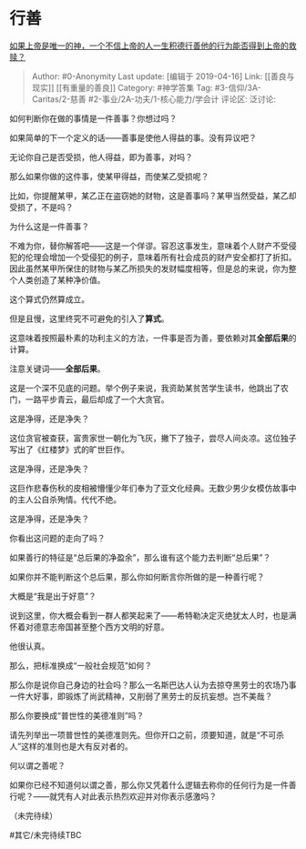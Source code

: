 # 行善
[如果上帝是唯一的神，一个不信上帝的人一生积德行善他的行为能否得到上帝的救赎？](https://www.zhihu.com/question/23667897/answer/652585423)

> Author: #0-Anonymity
> Last update: [编辑于 2019-04-16]
> Link: [[善良与现实]] [[有重量的善良]]
> Category: #神学答集
> Tag: #3-信仰/3A-Caritas/2-慈善 #2-事业/2A-功夫/1-核心能力/学会计
> 评论区:
> 泛讨论:

如何判断你在做的事情是一件善事？你想过吗？

如果简单的下一个定义的话——善事是使他人得益的事。没有异议吧？

无论你自己是否受损，他人得益，即为善事，对吗？

那么如果你做的这件事，使某甲得益，而使某乙受损呢？

比如，你提醒某甲，某乙正在盗窃她的财物，这是善事吗？某甲当然受益，某乙却受损了，不是吗？

为什么这是一件善事？

不难为你，替你解答吧——这是一个佯谬。容忍这事发生，意味着个人财产不受侵犯的伦理会增加一个受侵犯的例子，意味着所有社会成员的财产安全都打了折扣。因此虽然某甲所保住的财物与某乙所损失的发财幅度相等，但是总的来说，你为整个人类创造了某种净价值。

这个算式仍然算成立。

但是且慢，这里终究不可避免的引入了**算式**。

这意味着按照最朴素的功利主义的方法，一件事是否为善，要依赖对其**全部后果**的计算。

注意关键词——**全部后果**。

这是一个深不见底的问题。举个例子来说，我资助某贫苦学生读书，他跳出了农门，一路平步青云，最后却成了一个大贪官。

这是净得，还是净失？

这位贪官被查获，富贵家世一朝化为飞灰，撇下了独子，尝尽人间炎凉。这位独子写出了《红楼梦》式的旷世巨作。

这是净得，还是净失？

这巨作悲春伤秋的皮相被懵懂少年们奉为了亚文化经典。无数少男少女模仿故事中的主人公自杀殉情。代代不绝。

这是净得，还是净失？

你看出这问题的走向了吗？

如果善行的特征是“总后果的净盈余”，那么谁有这个能力去判断“总后果”？

如果你并不能判断这个总后果，那么你如何断言你所做的是一种善行呢？

大概是“我是出于好意”？

说到这里，你大概会看到一群人都笑起来了——希特勒决定灭绝犹太人时，也是满怀着对德意志帝国甚至整个西方文明的好意。

他很认真。

那么，把标准换成“一般社会规范”如何？

那么你是说你自己身边的社会吗？那么一名斯巴达人认为去掠夺黑劳士的农场乃事一件大好事，即锻炼了尚武精神，又削弱了黑劳士的反抗妄想。岂不美哉？

那么你要换成“普世性的美德准则”吗？

请先列举出一项普世性的美德准则先。但你开口之前，须要知道，就是“不可杀人”这样的准则也是大有反对者的。

何以谓之善呢？

如果你已经不知道何以谓之善，那么你又凭着什么逻辑去称你的任何行为是一件善行呢？——就凭有人对此表示热烈欢迎并对你表示感激吗？

（未完待续）

#其它/未完待续TBC
